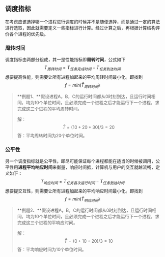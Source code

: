 ## 调度指标

在考虑应该选择哪一个进程进行调度的时候并不是随便选择，而是通过一定的算法进行选取，因此就需要定义一些指标进行计算。经过计算之后，再根据计算结构评价各个进程的优先级。
### 周转时间
调度指标由两部分组成，其一是性能指标即**周转时间**，公式如下
$$
T_{周转时间} = T_{任务完成时间} - T_{任务到达时间}
$$
想要提高性能，则需要让所有进程加起来的平均周转时间最小化。即找到
$$
f=min (\bar{T}_{周转时间})
$$
> **例题1、**假设进程A，B，C的运行时间都从0时刻到达，且运行时间相同，均为10个单位时间，且必须完成一个进程之后才能运行下一个进程，求完成这三个进程的平均周转时间。
>
> 解：
> $$
> \bar{T} = (10+20+30) / 3 = 20
> $$
> 答：平均周转时间为20个单位时间。

### 公平性

另一个调度指标就是公平性，即尽可能保证每个进程都能在适当的时候被调用，公平性用**进程平均响应时间**来衡量，响应时间抵，计算机与用户的交互就越流畅，定义如下：
$$
T_{响应时间} = T_{任务首次运行时间} - T_{任务到达时间}
$$
想要提交互性，则需要让所有进程加起来的平均响应时间最小化。即找到
$$
f=min (\bar{T}_{响应时间})
$$

> **例题2、**假设进程A，B，C的运行时间都从0时刻到达，且运行时间相同，均为10个单位时间，且必须完成一个进程之后才能运行下一个进程。求完成这三个进程的平响应时间。
>
> 解：
> $$
> \bar{T} = (0 + 10 + 20) / 3 = 10
> $$
> 答：平均响应时间为10个单位时间。